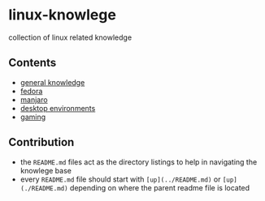 # linux-knowlege

collection of linux related knowledge

## Contents

* [general knowledge](./general/README.md)
* [fedora](./fedora/README.md)
* [manjaro](./manjaro/README.md)
* [desktop environments](./desktop-environments/README.md)
* [gaming](./gaming/README.md)

## Contribution

* the `README.md` files act as the directory listings to help in navigating the knowlege base
* every `README.md` file should start with `[up](../README.md)` or `[up](./README.md)` depending on where the parent readme file is located